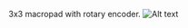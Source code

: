 3x3 macropad with rotary encoder.
![Alt text](/blob/main/3x3macropad-main/3x3macropad/Photos/3x3macropad.png)
